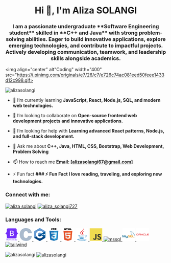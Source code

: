 <h1 align="center">Hi 👋, I'm Aliza SOLANGI</h1>
<h3 align="center">I am a passionate undergraduate **Software Engineering student** skilled in **C++ and Java** with strong problem-solving abilities. Eager to build innovative applications, explore emerging technologies, and contribute to impactful projects. Actively developing communication, teamwork, and leadership skills alongside academics.</h3>

<img align="center" alt"Coding" width="400" src="https://i.pinimg.com/originals/e7/26/c7/e726c74ac081eed50feee1433d12c998.gif>

<p align="left"> <img src="https://komarev.com/ghpvc/?username=alizasolangi&label=Profile%20views&color=0e75b6&style=flat" alt="alizasolangi" /> </p>

- 🌱 I’m currently learning **JavaScript, React, Node.js, SQL, and modern web technologies.**

- 👯 I’m looking to collaborate on **Open-source frontend web development projects and innovative applications.**

- 🤝 I’m looking for help with **Learning advanced **React** patterns, **Node.js**, and full-stack development.**

- 💬 Ask me about **C++, Java, HTML, CSS, Bootstrap, Web Development, Problem Solving**

- 📫 How to reach me **Email: [alizasolangi67@gmail.com]**

- ⚡ Fun fact **### ⚡ Fun Fact I love reading, traveling, and exploring new technologies.**

<h3 align="left">Connect with me:</h3>
<p align="left">
<a href="https://linkedin.com/in/aliza solangi" target="blank"><img align="center" src="https://raw.githubusercontent.com/rahuldkjain/github-profile-readme-generator/master/src/images/icons/Social/linked-in-alt.svg" alt="aliza solangi" height="30" width="40" /></a>
<a href="https://instagram.com/aliza_solangi727" target="blank"><img align="center" src="https://raw.githubusercontent.com/rahuldkjain/github-profile-readme-generator/master/src/images/icons/Social/instagram.svg" alt="aliza_solangi727" height="30" width="40" /></a>
</p>

<h3 align="left">Languages and Tools:</h3>
<p align="left"> <a href="https://getbootstrap.com" target="_blank" rel="noreferrer"> <img src="https://raw.githubusercontent.com/devicons/devicon/master/icons/bootstrap/bootstrap-plain-wordmark.svg" alt="bootstrap" width="40" height="40"/> </a> <a href="https://www.cprogramming.com/" target="_blank" rel="noreferrer"> <img src="https://raw.githubusercontent.com/devicons/devicon/master/icons/c/c-original.svg" alt="c" width="40" height="40"/> </a> <a href="https://www.w3schools.com/cpp/" target="_blank" rel="noreferrer"> <img src="https://raw.githubusercontent.com/devicons/devicon/master/icons/cplusplus/cplusplus-original.svg" alt="cplusplus" width="40" height="40"/> </a> <a href="https://www.w3schools.com/css/" target="_blank" rel="noreferrer"> <img src="https://raw.githubusercontent.com/devicons/devicon/master/icons/css3/css3-original-wordmark.svg" alt="css3" width="40" height="40"/> </a> <a href="https://www.w3.org/html/" target="_blank" rel="noreferrer"> <img src="https://raw.githubusercontent.com/devicons/devicon/master/icons/html5/html5-original-wordmark.svg" alt="html5" width="40" height="40"/> </a> <a href="https://www.java.com" target="_blank" rel="noreferrer"> <img src="https://raw.githubusercontent.com/devicons/devicon/master/icons/java/java-original.svg" alt="java" width="40" height="40"/> </a> <a href="https://developer.mozilla.org/en-US/docs/Web/JavaScript" target="_blank" rel="noreferrer"> <img src="https://raw.githubusercontent.com/devicons/devicon/master/icons/javascript/javascript-original.svg" alt="javascript" width="40" height="40"/> </a> <a href="https://www.microsoft.com/en-us/sql-server" target="_blank" rel="noreferrer"> <img src="https://www.svgrepo.com/show/303229/microsoft-sql-server-logo.svg" alt="mssql" width="40" height="40"/> </a> <a href="https://www.mysql.com/" target="_blank" rel="noreferrer"> <img src="https://raw.githubusercontent.com/devicons/devicon/master/icons/mysql/mysql-original-wordmark.svg" alt="mysql" width="40" height="40"/> </a> <a href="https://www.oracle.com/" target="_blank" rel="noreferrer"> <img src="https://raw.githubusercontent.com/devicons/devicon/master/icons/oracle/oracle-original.svg" alt="oracle" width="40" height="40"/> </a> <a href="https://tailwindcss.com/" target="_blank" rel="noreferrer"> <img src="https://www.vectorlogo.zone/logos/tailwindcss/tailwindcss-icon.svg" alt="tailwind" width="40" height="40"/> </a> </p>

<p><img align="left" src="https://github-readme-stats.vercel.app/api/top-langs?username=alizasolangi&show_icons=true&locale=en&layout=compact" alt="alizasolangi" /></p>

<p>&nbsp;<img align="center" src="https://github-readme-stats.vercel.app/api?username=alizasolangi&show_icons=true&locale=en" alt="alizasolangi" /></p>


<!--
**alizasolangi/alizasolangi** is a ✨ _special_ ✨ repository because its `README.md` (this file) appears on your GitHub profile.

Here are some ideas to get you started:

- 🔭 I’m currently working on ...
- 🌱 I’m currently learning ...
- 👯 I’m looking to collaborate on ...
- 🤔 I’m looking for help with ...
- 💬 Ask me about ...
- 📫 How to reach me: ...
- 😄 Pronouns: ...
- ⚡ Fun fact: ...
-->
